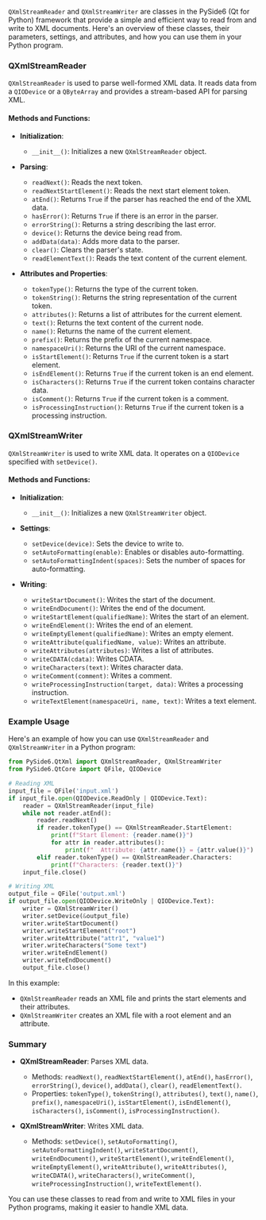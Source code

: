 `QXmlStreamReader` and `QXmlStreamWriter` are classes in the PySide6 (Qt for Python) framework that provide a simple and efficient way to read from and write to XML documents. Here's an overview of these classes, their parameters, settings, and attributes, and how you can use them in your Python program.

### QXmlStreamReader

`QXmlStreamReader` is used to parse well-formed XML data. It reads data from a `QIODevice` or a `QByteArray` and provides a stream-based API for parsing XML.

#### Methods and Functions:
- **Initialization**:
  - `__init__()`: Initializes a new `QXmlStreamReader` object.

- **Parsing**:
  - `readNext()`: Reads the next token.
  - `readNextStartElement()`: Reads the next start element token.
  - `atEnd()`: Returns `True` if the parser has reached the end of the XML data.
  - `hasError()`: Returns `True` if there is an error in the parser.
  - `errorString()`: Returns a string describing the last error.
  - `device()`: Returns the device being read from.
  - `addData(data)`: Adds more data to the parser.
  - `clear()`: Clears the parser's state.
  - `readElementText()`: Reads the text content of the current element.

- **Attributes and Properties**:
  - `tokenType()`: Returns the type of the current token.
  - `tokenString()`: Returns the string representation of the current token.
  - `attributes()`: Returns a list of attributes for the current element.
  - `text()`: Returns the text content of the current node.
  - `name()`: Returns the name of the current element.
  - `prefix()`: Returns the prefix of the current namespace.
  - `namespaceUri()`: Returns the URI of the current namespace.
  - `isStartElement()`: Returns `True` if the current token is a start element.
  - `isEndElement()`: Returns `True` if the current token is an end element.
  - `isCharacters()`: Returns `True` if the current token contains character data.
  - `isComment()`: Returns `True` if the current token is a comment.
  - `isProcessingInstruction()`: Returns `True` if the current token is a processing instruction.

### QXmlStreamWriter

`QXmlStreamWriter` is used to write XML data. It operates on a `QIODevice` specified with `setDevice()`.

#### Methods and Functions:
- **Initialization**:
  - `__init__()`: Initializes a new `QXmlStreamWriter` object.

- **Settings**:
  - `setDevice(device)`: Sets the device to write to.
  - `setAutoFormatting(enable)`: Enables or disables auto-formatting.
  - `setAutoFormattingIndent(spaces)`: Sets the number of spaces for auto-formatting.

- **Writing**:
  - `writeStartDocument()`: Writes the start of the document.
  - `writeEndDocument()`: Writes the end of the document.
  - `writeStartElement(qualifiedName)`: Writes the start of an element.
  - `writeEndElement()`: Writes the end of an element.
  - `writeEmptyElement(qualifiedName)`: Writes an empty element.
  - `writeAttribute(qualifiedName, value)`: Writes an attribute.
  - `writeAttributes(attributes)`: Writes a list of attributes.
  - `writeCDATA(cdata)`: Writes CDATA.
  - `writeCharacters(text)`: Writes character data.
  - `writeComment(comment)`: Writes a comment.
  - `writeProcessingInstruction(target, data)`: Writes a processing instruction.
  - `writeTextElement(namespaceUri, name, text)`: Writes a text element.

### Example Usage

Here's an example of how you can use `QXmlStreamReader` and `QXmlStreamWriter` in a Python program:

```python
from PySide6.QtXml import QXmlStreamReader, QXmlStreamWriter
from PySide6.QtCore import QFile, QIODevice

# Reading XML
input_file = QFile('input.xml')
if input_file.open(QIODevice.ReadOnly | QIODevice.Text):
    reader = QXmlStreamReader(input_file)
    while not reader.atEnd():
        reader.readNext()
        if reader.tokenType() == QXmlStreamReader.StartElement:
            print(f"Start Element: {reader.name()}")
            for attr in reader.attributes():
                print(f"  Attribute: {attr.name()} = {attr.value()}")
        elif reader.tokenType() == QXmlStreamReader.Characters:
            print(f"Characters: {reader.text()}")
    input_file.close()

# Writing XML
output_file = QFile('output.xml')
if output_file.open(QIODevice.WriteOnly | QIODevice.Text):
    writer = QXmlStreamWriter()
    writer.setDevice(&output_file)
    writer.writeStartDocument()
    writer.writeStartElement("root")
    writer.writeAttribute("attr1", "value1")
    writer.writeCharacters("Some text")
    writer.writeEndElement()
    writer.writeEndDocument()
    output_file.close()
```

In this example:
- `QXmlStreamReader` reads an XML file and prints the start elements and their attributes.
- `QXmlStreamWriter` creates an XML file with a root element and an attribute.

### Summary

- **QXmlStreamReader**: Parses XML data.
  - Methods: `readNext()`, `readNextStartElement()`, `atEnd()`, `hasError()`, `errorString()`, `device()`, `addData()`, `clear()`, `readElementText()`.
  - Properties: `tokenType()`, `tokenString()`, `attributes()`, `text()`, `name()`, `prefix()`, `namespaceUri()`, `isStartElement()`, `isEndElement()`, `isCharacters()`, `isComment()`, `isProcessingInstruction()`.

- **QXmlStreamWriter**: Writes XML data.
  - Methods: `setDevice()`, `setAutoFormatting()`, `setAutoFormattingIndent()`, `writeStartDocument()`, `writeEndDocument()`, `writeStartElement()`, `writeEndElement()`, `writeEmptyElement()`, `writeAttribute()`, `writeAttributes()`, `writeCDATA()`, `writeCharacters()`, `writeComment()`, `writeProcessingInstruction()`, `writeTextElement()`.

You can use these classes to read from and write to XML files in your Python programs, making it easier to handle XML data.
